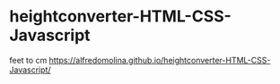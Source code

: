 # heightconverter-HTML-CSS-Javascript
feet to cm 
https://alfredomolina.github.io/heightconverter-HTML-CSS-Javascript/
